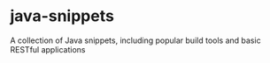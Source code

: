 # java-snippets
A collection of Java snippets, including popular build tools and basic RESTful applications
